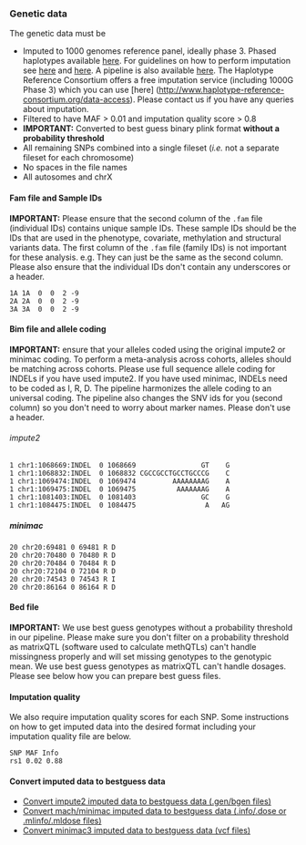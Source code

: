 ### Genetic data

The genetic data must be
- Imputed to 1000 genomes reference panel, ideally phase 3. Phased haplotypes available [here](https://mathgen.stats.ox.ac.uk/impute/1000GP_Phase3.html). For guidelines on how to perform imputation see [here](http://genome.sph.umich.edu/wiki/IMPUTE2:_1000_Genomes_Imputation_Cookbook) and [here](https://github.com/explodecomputer/godmc/wiki/Genetic-imputation). A pipeline is also available [here](https://github.com/explodecomputer/imputePipePBS). The Haplotype Reference Consortium offers a free imputation service (including 1000G Phase 3) which you can use [here] (http://www.haplotype-reference-consortium.org/data-access). Please contact us if you have any queries about imputation.
- Filtered to have MAF > 0.01 and imputation quality score > 0.8
- **IMPORTANT:** Converted to best guess binary plink format **without a probability threshold**
- All remaining SNPs combined into a single fileset (*i.e.* not a separate fileset for each chromosome)
- No spaces in the file names
- All autosomes and chrX

#### Fam file and Sample IDs

**IMPORTANT:** Please ensure that the second column of the `.fam` file (individual IDs) contains unique sample IDs. These sample IDs should be the IDs that are used in the phenotype, covariate, methylation and structural variants data. The first column of the `.fam` file (family IDs) is not important for these analysis. e.g. They can just be the same as the second column. Please also ensure that the individual IDs don't contain any underscores or a header.

    1A 1A  0  0  2 -9
    2A 2A  0  0  2 -9
    3A 3A  0  0  2 -9

#### Bim file and allele coding

**IMPORTANT:** ensure that your alleles coded using the original impute2 or minimac coding. To perform a meta-analysis across cohorts, alleles should be matching across cohorts. Please use full sequence allele coding for INDELs if you have used impute2.  If you have used minimac, INDELs need to be coded as I, R, D. The pipeline harmonizes the allele coding to an universal coding. The pipeline also changes the SNV ids for you (second column) so you don't need to worry about marker names. Please don't use a header.

###### impute2
    1 chr1:1068669:INDEL  0 1068669                GT    G
    1 chr1:1068832:INDEL  0 1068832 CGCCGCCTGCCTGCCCG    C
    1 chr1:1069474:INDEL  0 1069474         AAAAAAAAG    A
    1 chr1:1069475:INDEL  0 1069475          AAAAAAAG    A
    1 chr1:1081403:INDEL  0 1081403                GC    G
    1 chr1:1084475:INDEL  0 1084475                 A   AG

##### minimac
              
    20 chr20:69481 0 69481 R D
    20 chr20:70480 0 70480 R D
    20 chr20:70484 0 70484 R D
    20 chr20:72104 0 72104 R D
    20 chr20:74543 0 74543 R I
    20 chr20:86164 0 86164 R D

#### Bed file
**IMPORTANT:** We use best guess genotypes without a probability threshold in our pipeline. 
Please make sure you don't filter on a probability threshold as matrixQTL (software used to calculate methQTLs) can't handle missingness properly and will set missing genotypes to the genotypic mean. We use best guess genotypes as matrixQTL can't handle dosages. Please see below how you can prepare best guess files.

#### Imputation quality
We also require imputation quality scores for each SNP. Some instructions on how to get imputed data into the desired format including your imputation quality file are below.

    SNP MAF Info
    rs1 0.02 0.88

#### Convert imputed data to bestguess data
  - [Convert impute2 imputed data to bestguess data (.gen/bgen files)](https://github.com/MRCIEU/godmc/wiki/Convert-impute2-imputed-data-to-bestguess-data)
  - [Convert mach/minimac imputed data to bestguess data (.info/.dose or .mlinfo/.mldose files)](https://github.com/MRCIEU/godmc/wiki/Convert-mach-minimac-imputed-data-to-bestguess-data-(.info-.dose-or-.mlinfo-.mldose-files))
  - [Convert minimac3 imputed data to bestguess data (vcf files)](https://github.com/MRCIEU/godmc/wiki/Convert-minimac3-imputed-data-to-bestguess-data-(vcf-files))